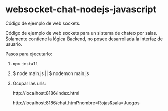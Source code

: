 # websocket-chat-nodejs-javascript
Código de ejemplo de web sockets.

Código de ejemplo de web sockets para un sistema de chateo por salas. Solamente contiene la lógica Backend, no posee desarrollada la interfaz de usuario.

Pasos para ejecutarlo:

  1. `npm install`
  
  2. $ node main.js || $ nodemon main.js
  
  3. Ocupar las urls: 
  
     http://localhost:8186/index.html
  
     http://localhost:8186/chat.html?nombre=Rojas&sala=Juegos
